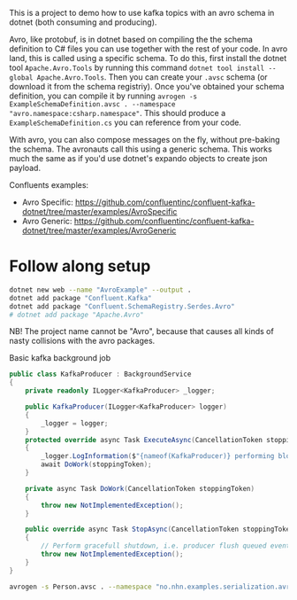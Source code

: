 This is a project to demo how to use kafka topics with an avro schema in dotnet (both consuming and producing).

Avro, like protobuf, is in dotnet based on compiling the the schema definition to C# files you can use together with the rest of your code.
In avro land, this is called using a specific schema.
To do this, first install the dotnet tool `Apache.Avro.Tools` by running this command `dotnet tool install --global Apache.Avro.Tools`.
Then you can create your `.avsc` schema (or download it from the schema registriy).
Once you've obtained your schema definition, you can compile it by running `avrogen -s ExampleSchemaDefinition.avsc . --namespace "avro.namespace:csharp.namespace"`.
This should produce a `ExampleSchemaDefinition.cs` you can reference from your code.

With avro, you can also compose messages on the fly, without pre-baking the schema.
The avronauts call this using a generic schema.
This works much the same as if you'd use dotnet's expando objects to create json payload.

Confluents examples:
- Avro Specific: https://github.com/confluentinc/confluent-kafka-dotnet/tree/master/examples/AvroSpecific
- Avro Generic: https://github.com/confluentinc/confluent-kafka-dotnet/tree/master/examples/AvroGeneric

# Follow along setup

```sh
dotnet new web --name "AvroExample" --output .
dotnet add package "Confluent.Kafka"
dotnet add package "Confluent.SchemaRegistry.Serdes.Avro"
# dotnet add package "Apache.Avro"
```

NB! The project name cannot be "Avro", because that causes all kinds of nasty collisions with the avro packages.

Basic kafka background job

```cs
public class KafkaProducer : BackgroundService
{
    private readonly ILogger<KafkaProducer> _logger;

    public KafkaProducer(ILogger<KafkaProducer> logger)
    {
        _logger = logger;
    }
    protected override async Task ExecuteAsync(CancellationToken stoppingToken)
    {
        _logger.LogInformation($"{nameof(KafkaProducer)} performing blocking work before startup.");
        await DoWork(stoppingToken);
    }

    private async Task DoWork(CancellationToken stoppingToken)
    {
        throw new NotImplementedException();
    }

    public override async Task StopAsync(CancellationToken stoppingToken)
    {
        // Perform gracefull shutdown, i.e. producer flush queued events to kafka, consumer close connection so that offsets are stored and groups left.
        throw new NotImplementedException();
    }
}
```

```sh
avrogen -s Person.avsc . --namespace "no.nhn.examples.serialization.avro:GeneratedSchemaTypes" --skip-directories
```
